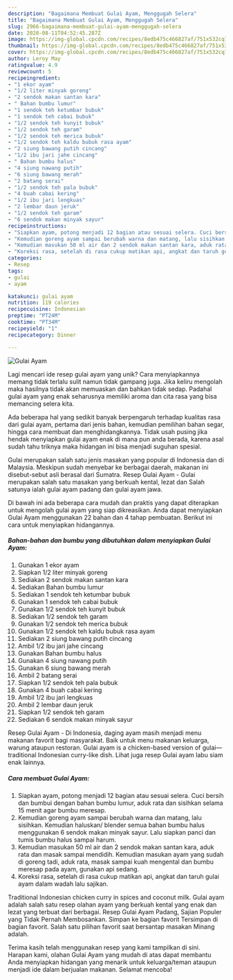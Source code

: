 ```yaml
---
description: "Bagaimana Membuat Gulai Ayam, Menggugah Selera"
title: "Bagaimana Membuat Gulai Ayam, Menggugah Selera"
slug: 2966-bagaimana-membuat-gulai-ayam-menggugah-selera
date: 2020-08-11T04:52:45.287Z
image: https://img-global.cpcdn.com/recipes/8edb475c466827af/751x532cq70/gulai-ayam-foto-resep-utama.jpg
thumbnail: https://img-global.cpcdn.com/recipes/8edb475c466827af/751x532cq70/gulai-ayam-foto-resep-utama.jpg
cover: https://img-global.cpcdn.com/recipes/8edb475c466827af/751x532cq70/gulai-ayam-foto-resep-utama.jpg
author: Leroy May
ratingvalue: 4.9
reviewcount: 5
recipeingredient:
- "1 ekor ayam"
- "1/2 liter minyak goreng"
- "2 sendok makan santan kara"
- " Bahan bumbu lumur"
- "1 sendok teh ketumbar bubuk"
- "1 sendok teh cabai bubuk"
- "1/2 sendok teh kunyit bubuk"
- "1/2 sendok teh garam"
- "1/2 sendok teh merica bubuk"
- "1/2 sendok teh kaldu bubuk rasa ayam"
- "2 siung bawang putih cincang"
- "1/2 ibu jari jahe cincang"
- " Bahan bumbu halus"
- "4 siung nawang putih"
- "6 siung bawang merah"
- "2 batang serai"
- "1/2 sendok teh pala bubuk"
- "4 buah cabai kering"
- "1/2 ibu jari lengkuas"
- "2 lembar daun jeruk"
- "1/2 sendok teh garam"
- "6 sendok makan minyak sayur"
recipeinstructions:
- "Siapkan ayam, potong menjadi 12 bagian atau sesuai selera. Cuci bersih dan bumbui dengan bahan bumbu lumur, aduk rata dan sisihkan selama 15 menit agar bumbu meresap."
- "Kemudian goreng ayam sampai berubah warna dan matang, lalu sisihkan. Kemudian haluskan/ blender semua bahan bumbu halus menggunakan 6 sendok makan minyak sayur. Lalu siapkan panci dan tumis bumbu halus sampai harum."
- "Kemudian masukan 50 ml air dan 2 sendok makan santan kara, aduk rata dan masak sampai mendidih. Kemudian masukan ayam yang sudah di goreng tadi, aduk rata, masak sampai kuah mengental dan bumbu meresap pada ayam, gunakan api sedang."
- "Koreksi rasa, setelah di rasa cukup matikan api, angkat dan taruh gulai ayam dalam wadah lalu sajikan."
categories:
- Resep
tags:
- gulai
- ayam

katakunci: gulai ayam 
nutrition: 119 calories
recipecuisine: Indonesian
preptime: "PT24M"
cooktime: "PT34M"
recipeyield: "1"
recipecategory: Dinner

---
```



![Gulai Ayam](https://img-global.cpcdn.com/recipes/8edb475c466827af/751x532cq70/gulai-ayam-foto-resep-utama.jpg)

Lagi mencari ide resep gulai ayam yang unik? Cara menyiapkannya memang tidak terlalu sulit namun tidak gampang juga. Jika keliru mengolah maka hasilnya tidak akan memuaskan dan bahkan tidak sedap. Padahal gulai ayam yang enak seharusnya memiliki aroma dan cita rasa yang bisa memancing selera kita.

Ada beberapa hal yang sedikit banyak berpengaruh terhadap kualitas rasa dari gulai ayam, pertama dari jenis bahan, kemudian pemilihan bahan segar, hingga cara membuat dan menghidangkannya. Tidak usah pusing jika hendak menyiapkan gulai ayam enak di mana pun anda berada, karena asal sudah tahu triknya maka hidangan ini bisa menjadi suguhan spesial.

Gulai merupakan salah satu jenis masakan yang popular di Indonesia dan di Malaysia. Meskipun sudah menyebar ke berbagai daerah, makanan ini disebut-sebut asli berasal dari Sumatra. Resep Gulai Ayam - Gulai merupakan salah satu masakan yang berkuah kental, lezat dan Salah satunya ialah gulai ayam padang dan gulai ayam jawa.


Di bawah ini ada beberapa cara mudah dan praktis yang dapat diterapkan untuk mengolah gulai ayam yang siap dikreasikan. Anda dapat menyiapkan Gulai Ayam menggunakan 22 bahan dan 4 tahap pembuatan. Berikut ini cara untuk menyiapkan hidangannya.

<!--inarticleads1-->

##### Bahan-bahan dan bumbu yang dibutuhkan dalam menyiapkan Gulai Ayam:

1. Gunakan 1 ekor ayam
1. Siapkan 1/2 liter minyak goreng
1. Sediakan 2 sendok makan santan kara
1. Sediakan  Bahan bumbu lumur
1. Sediakan 1 sendok teh ketumbar bubuk
1. Gunakan 1 sendok teh cabai bubuk
1. Gunakan 1/2 sendok teh kunyit bubuk
1. Sediakan 1/2 sendok teh garam
1. Gunakan 1/2 sendok teh merica bubuk
1. Gunakan 1/2 sendok teh kaldu bubuk rasa ayam
1. Sediakan 2 siung bawang putih cincang
1. Ambil 1/2 ibu jari jahe cincang
1. Gunakan  Bahan bumbu halus
1. Gunakan 4 siung nawang putih
1. Gunakan 6 siung bawang merah
1. Ambil 2 batang serai
1. Siapkan 1/2 sendok teh pala bubuk
1. Gunakan 4 buah cabai kering
1. Ambil 1/2 ibu jari lengkuas
1. Ambil 2 lembar daun jeruk
1. Siapkan 1/2 sendok teh garam
1. Sediakan 6 sendok makan minyak sayur


Resep Gulai Ayam - Di Indonesia, daging ayam masih menjadi menu makanan favorit bagi masyarakat. Baik untuk menu makanan keluarga, warung ataupun restoran. Gulai ayam is a chicken-based version of gulai—traditional Indonesian curry-like dish. Lihat juga resep Gulai ayam labu siam enak lainnya. 

<!--inarticleads2-->

##### Cara membuat Gulai Ayam:

1. Siapkan ayam, potong menjadi 12 bagian atau sesuai selera. Cuci bersih dan bumbui dengan bahan bumbu lumur, aduk rata dan sisihkan selama 15 menit agar bumbu meresap.
1. Kemudian goreng ayam sampai berubah warna dan matang, lalu sisihkan. Kemudian haluskan/ blender semua bahan bumbu halus menggunakan 6 sendok makan minyak sayur. Lalu siapkan panci dan tumis bumbu halus sampai harum.
1. Kemudian masukan 50 ml air dan 2 sendok makan santan kara, aduk rata dan masak sampai mendidih. Kemudian masukan ayam yang sudah di goreng tadi, aduk rata, masak sampai kuah mengental dan bumbu meresap pada ayam, gunakan api sedang.
1. Koreksi rasa, setelah di rasa cukup matikan api, angkat dan taruh gulai ayam dalam wadah lalu sajikan.


Traditional Indonesian chicken curry in spices and coconut milk. Gulai ayam adalah salah satu resep olahan ayam yang berkuah kental yang enak dan lezat yang terbuat dari berbagai. Resep Gulai Ayam Padang, Sajian Populer yang Tidak Pernah Membosankan. Simpan ke bagian favorit Tersimpan di bagian favorit. Salah satu pilihan favorit saat bersantap masakan Minang adalah. 

Terima kasih telah menggunakan resep yang kami tampilkan di sini. Harapan kami, olahan Gulai Ayam yang mudah di atas dapat membantu Anda menyiapkan hidangan yang menarik untuk keluarga/teman ataupun menjadi ide dalam berjualan makanan. Selamat mencoba!
